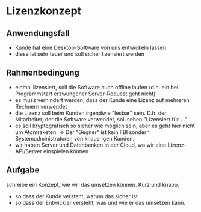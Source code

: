 ﻿# Lizenzkonzept 

## Anwendungsfall
- Kunde hat eine Desktop-Software von uns entwickeln lassen
- diese ist sehr teuer und soll sicher lizensiert werden

## Rahmenbedingung
- einmal lizensiert, soll die Software auch offline laufen (d.h. ein bei Programmstart erzwungener Server-Request geht nicht)
- es muss verhindert werden, dass der Kunde eine Lizenz auf mehreren Rechnern verwendet
- die Lizenz soll beim Kunden irgendwie "lesbar" sein. D.h. der Mitarbeiter, der die Software verwendet, soll sehen "Lizensiert für ..."
- es soll kryptografisch so sicher wie möglich sein, aber es geht hier nicht um Atomraketen. 
=> Der "Gegner" ist kein FBI sondern Systemadministratoren von knausrigen Kunden.
- wir haben Server und Datenbanken in der Cloud, wo wir eine Lizenz-API/Server einspielen können

## Aufgabe
schreibe ein Konzept, wie wir das umsetzen können. Kurz und knapp.
- so dass der Kunde versteht, warum das sicher ist
- so dass der Entwickler versteht, was und wie er das umsetzen kann.